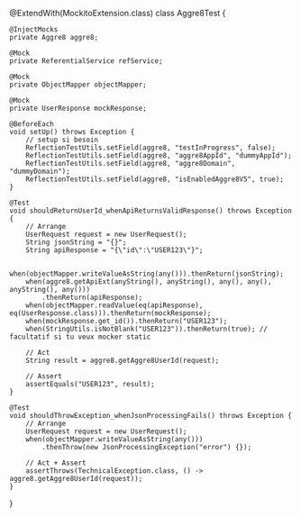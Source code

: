 @ExtendWith(MockitoExtension.class)
class Aggre8Test {

    @InjectMocks
    private Aggre8 aggre8;

    @Mock
    private ReferentialService refService;

    @Mock
    private ObjectMapper objectMapper;

    @Mock
    private UserResponse mockResponse;

    @BeforeEach
    void setUp() throws Exception {
        // setup si besoin
        ReflectionTestUtils.setField(aggre8, "testInProgress", false);
        ReflectionTestUtils.setField(aggre8, "aggre8AppId", "dummyAppId");
        ReflectionTestUtils.setField(aggre8, "aggre8Domain", "dummyDomain");
        ReflectionTestUtils.setField(aggre8, "isEnabledAggre8V5", true);
    }

    @Test
    void shouldReturnUserId_whenApiReturnsValidResponse() throws Exception {
        // Arrange
        UserRequest request = new UserRequest();
        String jsonString = "{}";
        String apiResponse = "{\"id\":\"USER123\"}";

        when(objectMapper.writeValueAsString(any())).thenReturn(jsonString);
        when(aggre8.getApiExt(anyString(), anyString(), any(), any(), anyString(), any()))
            .thenReturn(apiResponse);
        when(objectMapper.readValue(eq(apiResponse), eq(UserResponse.class))).thenReturn(mockResponse);
        when(mockResponse.get_id()).thenReturn("USER123");
        when(StringUtils.isNotBlank("USER123")).thenReturn(true); // facultatif si tu veux mocker static

        // Act
        String result = aggre8.getAggre8UserId(request);

        // Assert
        assertEquals("USER123", result);
    }

    @Test
    void shouldThrowException_whenJsonProcessingFails() throws Exception {
        // Arrange
        UserRequest request = new UserRequest();
        when(objectMapper.writeValueAsString(any()))
            .thenThrow(new JsonProcessingException("error") {});

        // Act + Assert
        assertThrows(TechnicalException.class, () -> aggre8.getAggre8UserId(request));
    }
}
